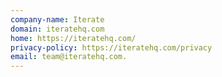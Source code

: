 ```yaml
---
company-name: Iterate
domain: iteratehq.com
home: https://iteratehq.com/
privacy-policy: https://iteratehq.com/privacy
email: team@iteratehq.com.
---
```




